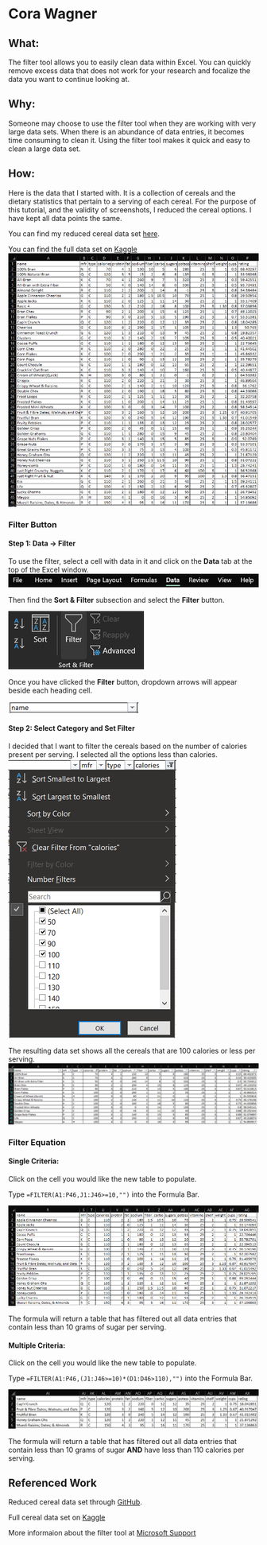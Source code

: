 # Cora Wagner

## What:
The filter tool allows you to easily clean data within Excel. You can quickly remove excess data that does not work for your research and focalize the data you want to continue looking at.

## Why:
Someone may choose to use the filter tool when they are working with very large data sets. When there is an abundance of data entries, it becomes time consuming to clean it. Using the filter tool makes it quick and easy to clean a large data set.

## How:
Here is the data that I started with. It is a collection of cereals and the dietary statistics that pertain to a serving of each cereal. For the purpose of this tutorial, and the validity of screenshots, I reduced the cereal options. I have kept all data points the same. 

You can find my reduced cereal data set [here](https://github.com/CoraWagner/Filter/blob/68e98fe8761e2745150774e25eca10c4593a7398/cereal.csv). 

You can find the full data set on [Kaggle](https://www.kaggle.com/crawford/80-cereals/version/2)
![Starting Data Set](StartingData.png)

### Filter Button
#### Step 1: Data -> Filter
To use the filter, select a cell with data in it and click on the **Data** tab at the top of the Excel window.
![Filter Tool Location - Image 1](Data.png)

Then find the **Sort & Filter** subsection and select the **Filter** button.

![Filter Tool Location - Image 2](Filter.png)

Once you have clicked the **Filter** button, dropdown arrows will appear beside each heading cell.

![Name Dropdown Arrow](Name.png)

#### Step 2: Select Category and Set Filter
I decided that I want to filter the cereals based on the number of calories present per serving. I selected all the options less than calories.
![Category Filter](FilterCategory.png)

The resulting data set shows all the cereals that are 100 calories or less per serving.
![Filtered Data Set](FilteredDataSet.png)

### Filter Equation
#### Single Criteria:
Click on the cell you would like the new table to populate.

Type `=FILTER(A1:P46,J1:J46>=10,"")` into the Formula Bar.

![Filtered Using Equation Single Criteria](EquationFilter1.png)

The formula will return a table that has filtered out all data entries that contain less than 10 grams of sugar per serving.

#### Multiple Criteria:
Click on the cell you would like the new table to populate.

Type `=FILTER(A1:P46,(J1:J46>=10)*(D1:D46>110),"")` into the Formula Bar.

![Filtered Using Equations Multiple Criteria](MultipleCriteria.png)

The formula will return a table that has filtered out all data entries that contain less than 10 grams of sugar **AND** have less than 110 calories per serving.

## Referenced Work
Reduced cereal data set through [GitHub](https://github.com/CoraWagner/Filter/blob/68e98fe8761e2745150774e25eca10c4593a7398/cereal.csv).

Full cereal data set on [Kaggle](https://www.kaggle.com/crawford/80-cereals/version/2)

More informaion about the filter tool at [Microsoft Support](https://support.microsoft.com/en-us/office/filter-function-f4f7cb66-82eb-4767-8f7c-4877ad80c759)
